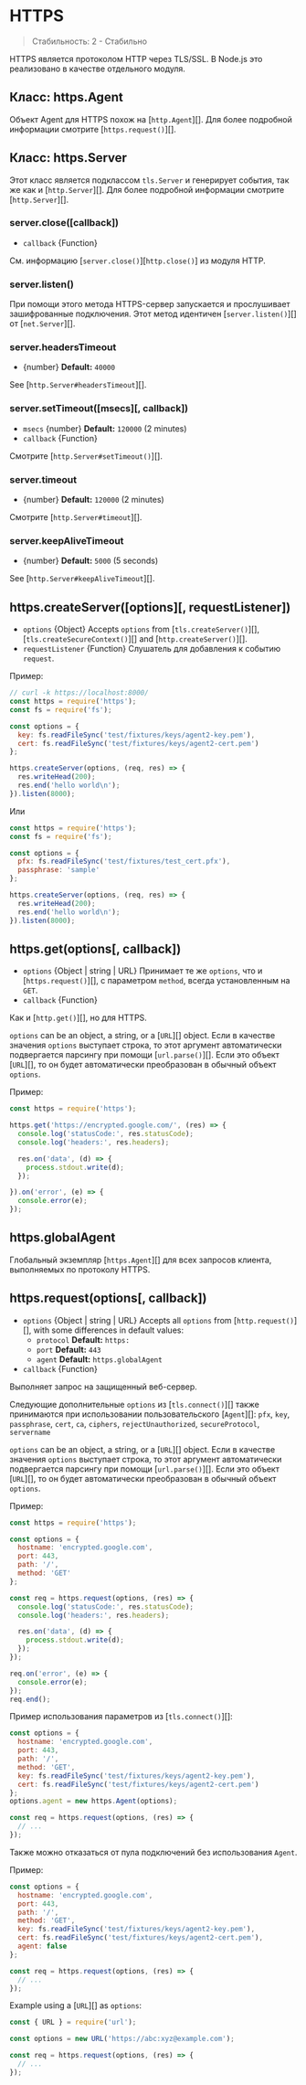 # HTTPS

<!--introduced_in=v0.10.0-->

> Стабильность: 2 - Стабильно

HTTPS является протоколом HTTP через TLS/SSL. В Node.js это реализовано в качестве отдельного модуля.

## Класс: https.Agent
<!-- YAML
added: v0.4.5
-->

Объект Agent для HTTPS похож на [`http.Agent`][]. Для более подробной информации смотрите [`https.request()`][].

## Класс: https.Server
<!-- YAML
added: v0.3.4
-->

Этот класс является подклассом `tls.Server` и генерирует события, так же как и [`http.Server`][]. Для более подробной информации смотрите [`http.Server`][].

### server.close([callback])
<!-- YAML
added: v0.1.90
-->
- `callback` {Function}

См. информацию [`server.close()`][`http.close()`] из модуля HTTP.

### server.listen()

При помощи этого метода HTTPS-сервер запускается и прослушивает зашифрованные подключения. Этот метод идентичен [`server.listen()`][] от [`net.Server`][].

### server.headersTimeout

- {number} **Default:** `40000`

See [`http.Server#headersTimeout`][].

### server.setTimeout(\[msecs\]\[, callback\])
<!-- YAML
added: v0.11.2
-->
- `msecs` {number} **Default:** `120000` (2 minutes)
- `callback` {Function}

Смотрите [`http.Server#setTimeout()`][].

### server.timeout
<!-- YAML
added: v0.11.2
-->
- {number} **Default:** `120000` (2 minutes)

Смотрите [`http.Server#timeout`][].

### server.keepAliveTimeout
<!-- YAML
added: v8.0.0
-->
- {number} **Default:** `5000` (5 seconds)

See [`http.Server#keepAliveTimeout`][].

## https.createServer(\[options\]\[, requestListener\])
<!-- YAML
added: v0.3.4
-->
- `options` {Object} Accepts `options` from [`tls.createServer()`][], [`tls.createSecureContext()`][] and [`http.createServer()`][].
- `requestListener` {Function} Слушатель для добавления к событию `request`.

Пример:

```js
// curl -k https://localhost:8000/
const https = require('https');
const fs = require('fs');

const options = {
  key: fs.readFileSync('test/fixtures/keys/agent2-key.pem'),
  cert: fs.readFileSync('test/fixtures/keys/agent2-cert.pem')
};

https.createServer(options, (req, res) => {
  res.writeHead(200);
  res.end('hello world\n');
}).listen(8000);
```

Или

```js
const https = require('https');
const fs = require('fs');

const options = {
  pfx: fs.readFileSync('test/fixtures/test_cert.pfx'),
  passphrase: 'sample'
};

https.createServer(options, (req, res) => {
  res.writeHead(200);
  res.end('hello world\n');
}).listen(8000);
```

## https.get(options[, callback])
<!-- YAML
added: v0.3.6
changes:
  - version: v7.5.0
    pr-url: https://github.com/nodejs/node/pull/10638
    description: The `options` parameter can be a WHATWG `URL` object.
-->
- `options` {Object | string | URL} Принимает те же `options`, что и [`https.request()`][], с параметром `method`, всегда установленным на `GET`.
- `callback` {Function}

Как и [`http.get()`][], но для HTTPS.

`options` can be an object, a string, or a [`URL`][] object. Если в качестве значения `options` выступает строка, то этот аргумент автоматически подвергается парсингу при помощи [`url.parse()`][]. Если это объект [`URL`][], то он будет автоматически преобразован в обычный объект `options`.

Пример:

```js
const https = require('https');

https.get('https://encrypted.google.com/', (res) => {
  console.log('statusCode:', res.statusCode);
  console.log('headers:', res.headers);

  res.on('data', (d) => {
    process.stdout.write(d);
  });

}).on('error', (e) => {
  console.error(e);
});
```

## https.globalAgent
<!-- YAML
added: v0.5.9
-->

Глобальный экземпляр [`https.Agent`][] для всех запросов клиента, выполняемых по протоколу HTTPS.

## https.request(options[, callback])
<!-- YAML
added: v0.3.6
changes:
  - version: v7.5.0
    pr-url: https://github.com/nodejs/node/pull/10638
    description: The `options` parameter can be a WHATWG `URL` object.
-->
- `options` {Object | string | URL} Accepts all `options` from [`http.request()`][], with some differences in default values:
  - `protocol` **Default:** `https:`
  - `port` **Default:** `443`
  - `agent` **Default:** `https.globalAgent`
- `callback` {Function}


Выполняет запрос на защищенный веб-сервер.

Следующие дополнительные `options` из [`tls.connect()`][] также принимаются при использовании пользовательского [`Agent`][]: `pfx`, `key`, `passphrase`, `cert`, `ca`, `ciphers`, `rejectUnauthorized`, `secureProtocol`, `servername`

`options` can be an object, a string, or a [`URL`][] object. Если в качестве значения `options` выступает строка, то этот аргумент автоматически подвергается парсингу при помощи [`url.parse()`][]. Если это объект [`URL`][], то он будет автоматически преобразован в обычный объект `options`.

Пример:

```js
const https = require('https');

const options = {
  hostname: 'encrypted.google.com',
  port: 443,
  path: '/',
  method: 'GET'
};

const req = https.request(options, (res) => {
  console.log('statusCode:', res.statusCode);
  console.log('headers:', res.headers);

  res.on('data', (d) => {
    process.stdout.write(d);
  });
});

req.on('error', (e) => {
  console.error(e);
});
req.end();
```
Пример использования параметров из [`tls.connect()`][]:

```js
const options = {
  hostname: 'encrypted.google.com',
  port: 443,
  path: '/',
  method: 'GET',
  key: fs.readFileSync('test/fixtures/keys/agent2-key.pem'),
  cert: fs.readFileSync('test/fixtures/keys/agent2-cert.pem')
};
options.agent = new https.Agent(options);

const req = https.request(options, (res) => {
  // ...
});
```

Также можно отказаться от пула подключений без использования `Agent`.

Пример:

```js
const options = {
  hostname: 'encrypted.google.com',
  port: 443,
  path: '/',
  method: 'GET',
  key: fs.readFileSync('test/fixtures/keys/agent2-key.pem'),
  cert: fs.readFileSync('test/fixtures/keys/agent2-cert.pem'),
  agent: false
};

const req = https.request(options, (res) => {
  // ...
});
```

Example using a [`URL`][] as `options`:

```js
const { URL } = require('url');

const options = new URL('https://abc:xyz@example.com');

const req = https.request(options, (res) => {
  // ...
});
```
